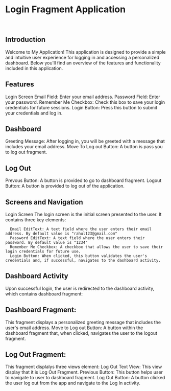 # Login Fragment Application
</br>

## Introduction
  Welcome to My Application! This application is designed to provide a simple and intuitive user experience for logging in and accessing a personalized dashboard. 
  Below you'll find an overview of the features and functionality included in this application.

## Features
  Login Screen
    Email Field: Enter your email address.
    Password Field: Enter your password.
    Remember Me Checkbox: Check this box to save your login credentials for future sessions.
    Login Button: Press this button to submit your credentials and log in.

## Dashboard
  Greeting Message: After logging in, you will be greeted with a message that includes your email address.
  Move To Log out Button: A button is pass you to log out fragment.

## Log Out
  Prevous Button: A button is provided to go to dashboard fragment.
  Logout Button: A button is provided to log out of the application.
  
## Screens and Navigation
  Login Screen
    The login screen is the initial screen presented to the user. It contains three key elements:
      
      Email EditText: A text field where the user enters their email address. By default value is "rahul123@gmail.com"
      Password EditText: A text field where the user enters their password. By default value is "1234"
      Remember Me Checkbox: A checkbox that allows the user to save their login credentials for future use.
      Login Button: When clicked, this button validates the user's credentials and, if successful, navigates to the dashboard activity.

## Dashboard Activity
  Upon successful login, the user is redirected to the dashboard activity, which contains dashboard fragment:

## Dashboard Fragment: 
  This fragment displays a personalized greeting message that includes the user's email address.
  Move to Log out Button: A button within the dashboard fragment that, when clicked, navigates the user to the logout fragment.

## Log Out Fragment:
  This fragment displalys three views element:
  Log Out Text View: This view display that it is Log Out Fragment.
  Previous Button: This button helps user to navigate to user to dashboard fragment.
  Log Out Button: A button clicked the user log out from the app and navigate to the Log In activity.
